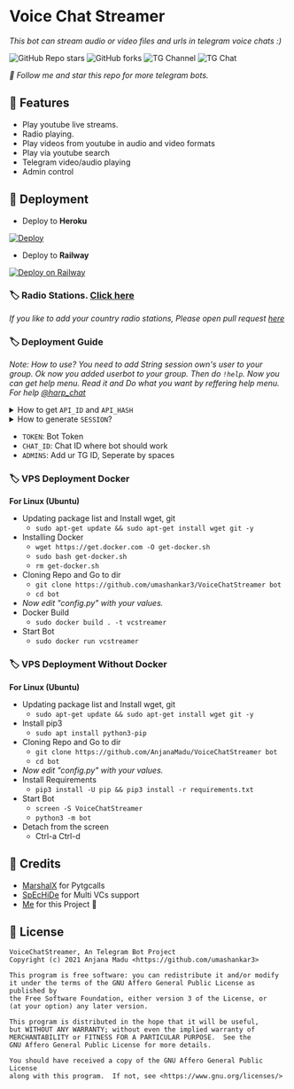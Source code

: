 # Voice Chat Streamer
_This bot can stream audio or video files and urls in telegram voice chats :)_

![GitHub Repo stars](https://img.shields.io/github/stars/umashankar3/VoiceChatStreamer?color=green&logo=github)
![GitHub forks](https://img.shields.io/github/forks/AnjanaMadu/VoiceChatStreamer?color=green&logo=github)
![TG Channel](https://img.shields.io/badge/dynamic/json?color=red&label=channel%20@harp_tech&query=subscribers&url=https%3A%2F%2Fonline-users-api.up.railway.app%2Fcheck%3Fchat%3Dharp_tech&logo=telegram)
![TG Chat](https://img.shields.io/badge/dynamic/json?color=red&label=support%20@harp_chat&query=online&url=https%3A%2F%2Fonline-users-api.up.railway.app%2Fcheck%3Fchat%3Dharp_chat&logo=telegram)

_🎯 Follow me and star this repo for more telegram bots._

## 📌 Features
- Play youtube live streams.
- Radio playing.
- Play videos from youtube in audio and video formats
- Play via youtube search
- Telegram video/audio playing
- Admin control

## 📌 Deployment
- Deploy to **Heroku**

[![Deploy](https://www.herokucdn.com/deploy/button.svg)](https://heroku.com/deploy?template=https://github.com/umashankar3/VoiceChatStreamer)

- Deploy to **Railway**

[![Deploy on Railway](https://railway.app/button.svg)](https://railway.app/new/template?template=https%3A%2F%2Fgithub.com%2FAnjanaMadu%2FVoiceChatStreamer&envs=API_ID%2CAPI_HASH%2CSESSION%2CTOKEN%2CCHAT_ID%2CADMINS&referralCode=n3n8cH)

### 🏷 Radio Stations. [Click here](https://github.com/umashankar3/radio_stations)

_If you like to add your country radio stations, Please open pull request [here](https://github.com/umashankar3/radio_stations)_

### 🏷 Deployment Guide 

_Note: How to use? You need to add String session own's user to your group. Ok now you added userbot to your group. Then do `!help`. Now you can get help menu. Read it and Do what you want by reffering help menu. For help [@harp_chat](https://t.me/shayri_jok)_

<details>
  <summary>How to get <code>API_ID</code> and <code>API_HASH</code></summary>
  Get <i>API_ID</i> and <i>API_HASH</i> from <a href="https://my.telegram.org/apps">here</a>. I think its easy.
</details>

<details>
  <summary>How to generate <code>SESSION</code>?</summary>
  <b>Tutorial Video: </b> https://youtu.be/AuP0N8KXJ6U
  <p>
    <i>*We do not collect or share any of your personal information. You can revoke any of then using telegram settings. And also remember to keep your string session in a safe place and don't give it to anyone</i>
  </p>
</details>

- `TOKEN`: Bot Token
- `CHAT_ID`: Chat ID where bot should work
- `ADMINS`: Add ur TG ID, Seperate by spaces

### 🏷 VPS Deployment Docker

**For Linux (Ubuntu)**

- Updating package list and Install wget, git
  - `sudo apt-get update && sudo apt-get install wget git -y`
- Installing Docker
  - `wget https://get.docker.com -O get-docker.sh`
  - `sudo bash get-docker.sh`
  - `rm get-docker.sh`
- Cloning Repo and Go to dir
  - `git clone https://github.com/umashankar3/VoiceChatStreamer bot`
  - `cd bot`
- _Now edit "config.py" with your values._
- Docker Build
  - `sudo docker build . -t vcstreamer`
- Start Bot
  - `sudo docker run vcstreamer`

### 🏷 VPS Deployment Without Docker

**For Linux (Ubuntu)**

- Updating package list and Install wget, git
  - `sudo apt-get update && sudo apt-get install wget git -y`
- Install pip3
  - `sudo apt install python3-pip`
- Cloning Repo and Go to dir
  - `git clone https://github.com/AnjanaMadu/VoiceChatStreamer bot`
  - `cd bot`
- _Now edit "config.py" with your values._
- Install Requirements
  - `pip3 install -U pip && pip3 install -r requirements.txt`
- Start Bot
  - `screen -S VoiceChatStreamer`
  - `python3 -m bot`
- Detach from the screen 
  - Ctrl-a Ctrl-d


## 📌 Credits
- [MarshalX](https://github.com/MarshalX/tgcalls) for Pytgcalls
- [SpEcHiDe](https://github.com/SpEcHiDe) for Multi VCs support
- [Me](https://github.com/AnjanaMadu) for this Project 🤪

## 📌 License
```
VoiceChatStreamer, An Telegram Bot Project
Copyright (c) 2021 Anjana Madu <https://github.com/umashankar3>

This program is free software: you can redistribute it and/or modify
it under the terms of the GNU Affero General Public License as published by
the Free Software Foundation, either version 3 of the License, or
(at your option) any later version.

This program is distributed in the hope that it will be useful,
but WITHOUT ANY WARRANTY; without even the implied warranty of
MERCHANTABILITY or FITNESS FOR A PARTICULAR PURPOSE.  See the
GNU Affero General Public License for more details.

You should have received a copy of the GNU Affero General Public License
along with this program.  If not, see <https://www.gnu.org/licenses/>
```
